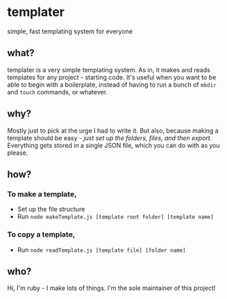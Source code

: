 # templater
simple, fast templating system for everyone

## what?

templater is a very simple templating system. As in, it makes and reads templates for any project - starting code. It's useful when you want to be able to begin with a boilerplate, instead of having to run a bunch of `mkdir` and `touch` commands, or whatever.

## why?

Mostly just to pick at the urge I had to write it. But also, because making a template should be easy - *just set up the folders, files, and then export.* Everything gets stored in a single JSON file, which you can do with as you please.

## how?

### To make a template,

- Set up the file structure
- Run `node makeTemplate.js [template root folder] [template name]`

### To copy a template,

- Run `node readTemplate.js [template file] [folder name]`

## who? 

Hi, I'm ruby - I make lots of things. I'm the sole maintainer of this project! 
